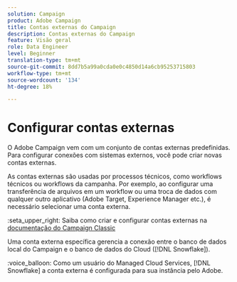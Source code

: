 ```yaml
---
solution: Campaign
product: Adobe Campaign
title: Contas externas do Campaign
description: Contas externas do Campaign
feature: Visão geral
role: Data Engineer
level: Beginner
translation-type: tm+mt
source-git-commit: 8dd7b5a99a0cda0e0c4850d14a6cb95253715803
workflow-type: tm+mt
source-wordcount: '134'
ht-degree: 18%

---
```


# Configurar contas externas

O Adobe Campaign vem com um conjunto de contas externas predefinidas. Para configurar conexões com sistemas externos, você pode criar novas contas externas.

As contas externas são usadas por processos técnicos, como workflows técnicos ou workflows da campanha. Por exemplo, ao configurar uma transferência de arquivos em um workflow ou uma troca de dados com qualquer outro aplicativo (Adobe Target, Experience Manager etc.), é necessário selecionar uma conta externa.

:seta_upper_right: Saiba como criar e configurar contas externas na [documentação do Campaign Classic](https://experienceleague.adobe.com/docs/campaign-classic/using/installing-campaign-classic/accessing-external-database/external-accounts.html)

Uma conta externa específica gerencia a conexão entre o banco de dados local do Campaign e o banco de dados do Cloud ([!DNL Snowflake]).

:voice_balloon: Como um usuário do Managed Cloud Services, [!DNL Snowflake] a conta externa é configurada para sua instância pelo Adobe.
